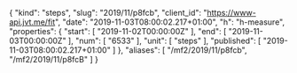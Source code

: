 {
  "kind": "steps",
  "slug": "2019/11/p8fcb",
  "client_id": "https://www-api.jvt.me/fit",
  "date": "2019-11-03T08:00:02.217+01:00",
  "h": "h-measure",
  "properties": {
    "start": [
      "2019-11-02T00:00:00Z"
    ],
    "end": [
      "2019-11-03T00:00:00Z"
    ],
    "num": [
      "6533"
    ],
    "unit": [
      "steps"
    ],
    "published": [
      "2019-11-03T08:00:02.217+01:00"
    ]
  },
  "aliases": [
    "/mf2/2019/11/p8fcb",
    "/mf2/2019/11/p8fcB"
  ]
}
